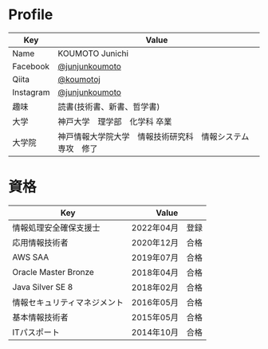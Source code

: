 # Profile
|  Key  |  Value  |
| ---- | ---- |
|  Name  |  KOUMOTO Junichi  |
|  Facebook  |  [@junjunkoumoto](https://www.facebook.com/junjunkoumoto)  |
|  Qiita  | [@koumotoj](https://qiita.com/koumotoj)  |
|  Instagram  |  [@junjunkoumoto](https://www.instagram.com/junjunkoumoto/)  |
|  趣味  |  読書(技術書、新書、哲学書)  |
|  大学  |  神戸大学　理学部　化学科 卒業 |
|  大学院  |  神戸情報大学院大学　情報技術研究科　情報システム専攻　修了  |

# 資格
|  Key  |  Value  |
| ---- | ---- |
|  情報処理安全確保支援士  |  2022年04月　登録  |
|  応用情報技術者  |  2020年12月　合格  |
|  AWS SAA  |  2019年07月　合格  |
|  Oracle Master Bronze  |  2018年04月　合格  |
|  Java Silver SE 8  |  2018年02月　合格  |
|  情報セキュリティマネジメント  |  2016年05月　合格  |
|  基本情報技術者  |  2015年05月　合格  |
|  ITパスポート  |  2014年10月　合格  |
